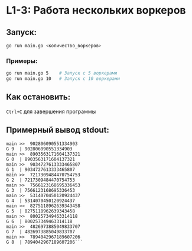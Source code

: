 # L1-3: Работа нескольких воркеров

## Запуск:
```bash
go run main.go <количество_воркеров>
```

### Примеры:
```bash
go run main.go 5    # Запуск с 5 воркерами
go run main.go 10   # Запуск с 10 воркерами
```

## Как остановить:
`Ctrl+C` для завершения программы

## Примерный вывод stdout:
```L1-3 git:(main) ✗ go run main.go 10
main >>  902806090551334903
G 9  | 902806090551334903
main >>  8903563171604137321
G 0  | 8903563171604137321
main >>  9034727613333465807
G 1  | 9034727613333465807
main >>  7217309484470754753
G 2  | 7217309484470754753
main >>  7566123168695336453
G 3  | 7566123168695336453
main >>  5314070450120924437
G 4  | 5314070450120924437
main >>  8275118962639343458
G 5  | 8275118962639343458
main >>  800257349463314118
G 6  | 800257349463314118
main >>  4826973885049833707
G 7  | 4826973885049833707
main >>  7894042967189607206
G 8  | 7894042967189607206```